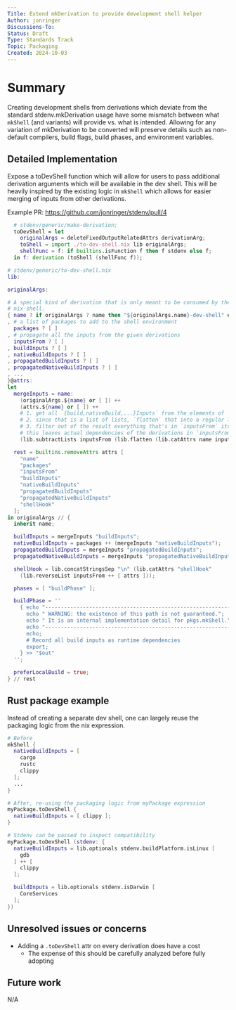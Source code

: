 ```yaml
---
Title: Extend mkDerivation to provide development shell helper
Author: jonringer
Discussions-To: 
Status: Draft
Type: Standards Track
Topic: Packaging
Created: 2024-10-03
---
```


# Summary

Creating development shells from derivations which deviate from the standard
stdenv.mkDerivation usage have some mismatch between what `mkShell` (and variants)
will provide vs. what is intended. Allowing for any variation of mkDerivation 
to be converted will preserve details such as non-default compilers, build flags,
build phases, and environment variables.

## Detailed Implementation

Expose a toDevShell function which will allow for users to pass additional
derivation arguments which will be available in the dev shell. This will be
heavily inspired by the existing logic in `mkShell` which allows for easier
merging of inputs from other derivations.

Example PR: https://github.com/jonringer/stdenv/pull/4

```nix
  # stdenv/generic/make-derivation;
  toDevShell = let
    originalArgs = deleteFixedOutputRelatedAttrs derivationArg;
    toShell = import ./to-dev-shell.nix lib originalArgs;
    shellFunc = f: if builtins.isFunction f then f stdenv else f;
  in f: derivation (toShell (shellFunc f));
```

```nix
# stdenv/generic/to-dev-shell.nix
lib:

originalArgs:

# A special kind of derivation that is only meant to be consumed by the
# nix-shell.
{ name ? if originalArgs ? name then "${originalArgs.name}-dev-shell" else "nix-shell"
, # a list of packages to add to the shell environment
  packages ? [ ]
, # propagate all the inputs from the given derivations
  inputsFrom ? [ ]
, buildInputs ? [ ]
, nativeBuildInputs ? [ ]
, propagatedBuildInputs ? [ ]
, propagatedNativeBuildInputs ? [ ]
, ...
}@attrs:
let
  mergeInputs = name:
    (originalArgs.${name} or [ ]) ++
    (attrs.${name} or [ ]) ++
    # 1. get all `{build,nativeBuild,...}Inputs` from the elements of `inputsFrom`
    # 2. since that is a list of lists, `flatten` that into a regular list
    # 3. filter out of the result everything that's in `inputsFrom` itself
    # this leaves actual dependencies of the derivations in `inputsFrom`, but never the derivations themselves
    (lib.subtractLists inputsFrom (lib.flatten (lib.catAttrs name inputsFrom)));

  rest = builtins.removeAttrs attrs [
    "name"
    "packages"
    "inputsFrom"
    "buildInputs"
    "nativeBuildInputs"
    "propagatedBuildInputs"
    "propagatedNativeBuildInputs"
    "shellHook"
  ];
in originalArgs // {
  inherit name;

  buildInputs = mergeInputs "buildInputs";
  nativeBuildInputs = packages ++ (mergeInputs "nativeBuildInputs");
  propagatedBuildInputs = mergeInputs "propagatedBuildInputs";
  propagatedNativeBuildInputs = mergeInputs "propagatedNativeBuildInputs";

  shellHook = lib.concatStringsSep "\n" (lib.catAttrs "shellHook"
    (lib.reverseList inputsFrom ++ [ attrs ]));

  phases = [ "buildPhase" ];

  buildPhase = ''
    { echo "------------------------------------------------------------";
      echo " WARNING: the existence of this path is not guaranteed.";
      echo " It is an internal implementation detail for pkgs.mkShell.";
      echo "------------------------------------------------------------";
      echo;
      # Record all build inputs as runtime dependencies
      export;
    } >> "$out"
  '';

  preferLocalBuild = true;
} // rest
```

## Rust package example

Instead of creating a separate dev shell, one can largely reuse the packaging
logic from the nix expression.
```nix
# Before
mkShell {
  nativeBuildInputs = [
    cargo
    rustc
    clippy
  ];
  ...
}

# After, re-using the packaging logic from myPackage expression
myPackage.toDevShell {
  nativeBuildInputs = [ clippy ];
}

# Stdenv can be passed to inspect compatibility
myPackage.toDevShell (stdenv: {
  nativeBuildInputs = lib.optionals stdenv.buildPlatform.isLinux [
    gdb
  ] ++ [
    clippy
  ];

  buildInputs = lib.optionals stdenv.isDarwin [
    CoreServices
  ];
})
```

## Unresolved issues or concerns

- Adding a `.toDevShell` attr on every derivation does have a cost
  - The expense of this should be carefully analyzed before fully adopting

## Future work

N/A

